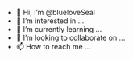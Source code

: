 - 👋 Hi, I’m @blueloveSeal
- 👀 I’m interested in ...
- 🌱 I’m currently learning ...
- 💞️ I’m looking to collaborate on ...
- 📫 How to reach me ...

<!---
blueloveSeal/blueloveSeal is a ✨ special ✨ repository because its `README.md` (this file) appears on your GitHub profile.
You can click the Preview link to take a look at your changes.
--->
